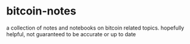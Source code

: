 # bitcoin-notes
a collection of notes and notebooks on bitcoin related topics. hopefully helpful, not guaranteed to be accurate or up to date
